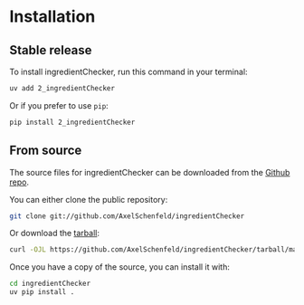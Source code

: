 # Installation

## Stable release

To install ingredientChecker, run this command in your terminal:

```sh
uv add 2_ingredientChecker
```

Or if you prefer to use `pip`:

```sh
pip install 2_ingredientChecker
```

## From source

The source files for ingredientChecker can be downloaded from the [Github repo](https://github.com/AxelSchenfeld/ingredientChecker).

You can either clone the public repository:

```sh
git clone git://github.com/AxelSchenfeld/ingredientChecker
```

Or download the [tarball](https://github.com/AxelSchenfeld/ingredientChecker/tarball/master):

```sh
curl -OJL https://github.com/AxelSchenfeld/ingredientChecker/tarball/master
```

Once you have a copy of the source, you can install it with:

```sh
cd ingredientChecker
uv pip install .
```
